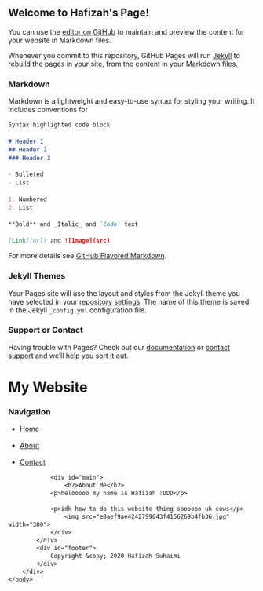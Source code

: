 ## Welcome to Hafizah's Page!

You can use the [editor on GitHub](https://github.com/hafizahsuhaimi/hafspage/edit/gh-pages/index.md) to maintain and preview the content for your website in Markdown files.

Whenever you commit to this repository, GitHub Pages will run [Jekyll](https://jekyllrb.com/) to rebuild the pages in your site, from the content in your Markdown files.

### Markdown

Markdown is a lightweight and easy-to-use syntax for styling your writing. It includes conventions for

```markdown
Syntax highlighted code block

# Header 1
## Header 2
### Header 3

- Bulleted
- List

1. Numbered
2. List

**Bold** and _Italic_ and `Code` text

[Link](url) and ![Image](src)
```

For more details see [GitHub Flavored Markdown](https://guides.github.com/features/mastering-markdown/).

### Jekyll Themes

Your Pages site will use the layout and styles from the Jekyll theme you have selected in your [repository settings](https://github.com/hafizahsuhaimi/hafspage/settings). The name of this theme is saved in the Jekyll `_config.yml` configuration file.

### Support or Contact

Having trouble with Pages? Check out our [documentation](https://docs.github.com/categories/github-pages-basics/) or [contact support](https://github.com/contact) and we’ll help you sort it out.
<DOCTYPE html>
<html>
	<head>
		<title>Hafizah's Website</title>
		<link rel="stylesheet" type="text/css" href="style.css" />
	</head>
	<body>
		<div id="container">
			<div id="header">
				<h1>My Website</h1>
			</div>
			<div id="content">
				<div id="nav">
					<h3>Navigation</h3>
					<ul>
						<li><a class="selected" href="index.html">Home</a></li>
						<br>
						<li><a class="selected" href="about.html">About</a></li>
						<br>
						<li><a class="selected" href="contact.html">Contact</a></li>
					</ul>
				</div>

				<div id="main">
					<h2>About Me</h2>
				<p>helooooo my name is Hafizah :DDD</p>

				<p>idk how to do this website thing soooooo uh cows</p>
					<img src="e8aef9ae4242799043f4156269b4fb36.jpg" width="300">
				</div>
			</div>
			<div id="footer">
				Copyright &copy; 2020 Hafizah Suhaimi
			</div>
		</div>
	</body>
</html>
